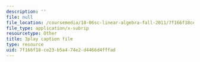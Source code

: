 ```yaml
---
description: ''
file: null
file_location: /coursemedia/18-06sc-linear-algebra-fall-2011/7f166f18ce23b5a474e2d4466d4fffad_l88D4r74gtM.srt
file_type: application/x-subrip
resourcetype: Other
title: 3play caption file
type: resource
uid: 7f166f18-ce23-b5a4-74e2-d4466d4fffad
---
```

